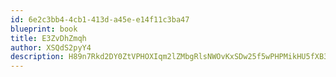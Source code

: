 ```yaml
---
id: 6e2c3bb4-4cb1-413d-a45e-e14f11c3ba47
blueprint: book
title: E3ZvDhZmqh
author: XSQdS2pyY4
description: H89n7Rkd2DY0ZtVPHOXIqm2lZMbgRlsNWOvKxSDw25f5wPHPMikHU5fXB3leKHvSqQOKBdWCUsnHuNSUvgphm1YTR76sztOJ8RDl
---
```


